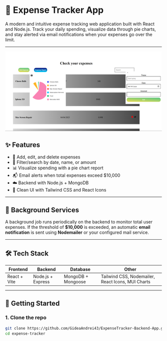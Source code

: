 # 💸 Expense Tracker App

A modern and intuitive expense tracking web application built with React and Node.js. Track your daily spending, visualize data through pie charts, and stay alerted via email notifications when your expenses go over the limit.

---

![Dashboard Screenshot](screenshotsExpenseApp/ss2.png)

## ✨ Features

- 🧾 Add, edit, and delete expenses
- 📅 Filter/search by date, name, or amount
- 📊 Visualize spending with a pie chart report
- 📬 Email alerts when total expenses exceed $10,000
- ☁️ Backend with Node.js + MongoDB
- 🎯 Clean UI with Tailwind CSS and React Icons

---

## 🧠 Background Services

A background job runs periodically on the backend to monitor total user expenses. If the threshold of **$10,000** is exceeded, an automatic **email notification** is sent using **Nodemailer** or your configured mail service.

---

## 🛠️ Tech Stack

| Frontend | Backend | Database | Other |
|---------|---------|----------|-------|
| React + Vite | Node.js + Express | MongoDB + Mongoose | Tailwind CSS, Nodemailer, React Icons, MUI Charts |

---

## 🚀 Getting Started

### 1. Clone the repo

```bash
git clone https://github.com/GideaAndrei43/ExpenseTracker-Backend-App.git
cd expense-tracker
